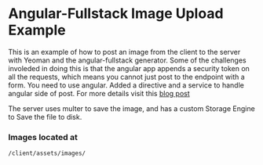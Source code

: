 # Angular-Fullstack Image Upload Example

This is an example of how to post an image from the client to the server with Yeoman and the angular-fullstack generator. Some of the challenges involeded in doing this is that the angular app appends a security token on all the requests, which means you cannot just post to the endpoint with a form. You need to use angular. Added a directive and a service to handle angular side of post.
For more details visit this [blog post](https://uncorkedstudios.com/blog/multipartformdata-file-upload-with-angularjs)

The server uses multer to save the image, and has a custom Storage Engine to Save the file to disk.

### Images located at
````
/client/assets/images/
